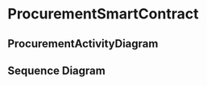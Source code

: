 
# ProcurementSmartContract

## ProcurementActivityDiagram

[](ProcurementSmartContract/assets/readmePics/ProcurementActivityDiagram.png)

## Sequence Diagram

[](ProcurementSmartContract/assets/readmePics/ProcurementSequenceDiagram.png)
